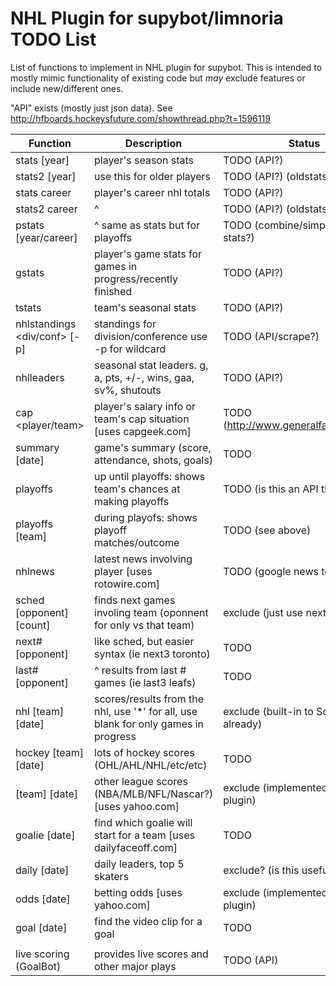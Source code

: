 # NHL Plugin for supybot/limnoria TODO List

List of functions to implement in NHL plugin for supybot.  This is intended to mostly mimic functionality of existing code but *may* exclude features or include new/different ones.

"API" exists (mostly just json data). See http://hfboards.hockeysfuture.com/showthread.php?t=1596119

**Function**                    |   **Description**                                                                       | **Status**
--------------------------------|-----------------------------------------------------------------------------------------|--------------------------------------------
stats <player> [year]           |   player's season stats                                                                 | TODO (API?)
stats2 <player> [year]          |   use this for older players                                                            | TODO (API?) (oldstats)
stats <player> career           |   player's career nhl totals                                                            | TODO (API?)
stats2 <player> career          |   ^                                                                                     | TODO (API?) (oldstats)
pstats <player> [year/career]   |   ^ same as stats but for playoffs                                                      | TODO (combine/simplify into stats?)
gstats <player>                 |   player's game stats for games in progress/recently finished                           | TODO (API?)
tstats <team>                   |   team's seasonal stats                                                                 | TODO (API?)
nhlstandings <div/conf> [-p]    |   standings for division/conference use -p for wildcard                                 | TODO (API/scrape?)
nhlleaders <category>           |   seasonal stat leaders. g, a, pts, +/-, wins, gaa, sv%, shutouts                       | TODO (API?)
cap <player/team>               |   player's salary info or team's cap situation [uses capgeek.com]                       | TODO (http://www.generalfanager.com/)
summary <team> [date]           |   game's summary (score, attendance, shots, goals)                                      | TODO
playoffs <team>                 |   up until playoffs: shows team's chances at making playoffs                            | TODO (is this an API thing?)
playoffs [team]                 |   during playofs: shows playoff matches/outcome                                         | TODO (see above)
nhlnews <player>                |   latest news involving player [uses rotowire.com]                                      | TODO (google news too?)
sched <team> [opponent] [count] |   finds next games involing team (oponnent for only vs that team)                       | exclude (just use next/last?)
next# <team> [opponent]         |   like sched, but easier syntax (ie next3 toronto)                                      | TODO
last# <team> [opponent]         |   ^ results from last # games (ie last3 leafs)                                          | TODO
nhl [team] [date]               |   scores/results from the nhl, use '*' for all, use blank for only games in progress    | exclude (built-in to Scores plugin already)
hockey [team] [date]            |   lots of hockey scores (OHL/AHL/NHL/etc/etc)                                           | TODO
<league> [team] [date]          |   other league scores (NBA/MLB/NFL/Nascar?) [uses yahoo.com]                            | exclude (implemented by Scores plugin)
goalie <team> [date]            |   find which goalie will start for a team [uses dailyfaceoff.com]                       | TODO
daily [date]                    |   daily leaders, top 5 skaters                                                          | exclude? (is this useful?)
odds <league> <team> [date]     |   betting odds [uses yahoo.com]                                                         | exclude (implemented by Odds plugin)
goal <team> <index> [date]      |   find the video clip for a goal                                                        | TODO
                                |                                                                                         |
live scoring (GoalBot)          |   provides live scores and other major plays                                            | TODO (API)